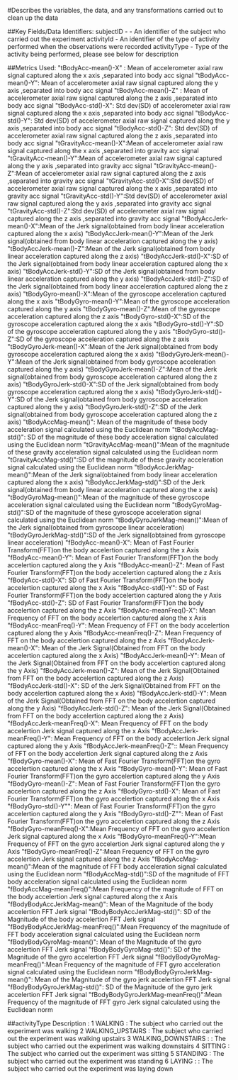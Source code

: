 #Describes the variables, the data, and any transformations carried out to clean up the data 

##Key Fields/Data Identifiers:
subjectID - - An identifier of the subject who carried out the experiment
activityId - An identifier of the type of activity performed when the observations were recorded
activityType - Type of the activity being performed, please see below for description

##Metrics Used:
"tBodyAcc-mean()-X" : Mean of accelerometer axial raw signal captured along the x axis ,separated into body acc signal
"tBodyAcc-mean()-Y": Mean of accelerometer axial raw signal captured along the y axis ,separated into body acc signal
"tBodyAcc-mean()-Z" : Mean of accelerometer axial raw signal captured along the z axis ,separated into body acc signal
"tBodyAcc-std()-X": Std dev(SD) of accelerometer axial raw signal captured along the x axis ,separated into body acc signal
"tBodyAcc-std()-Y": Std dev(SD) of accelerometer axial raw signal captured along the y axis ,separated into body acc signal
"tBodyAcc-std()-Z": Std dev(SD) of accelerometer axial raw signal captured along the z axis ,separated into body acc signal
"tGravityAcc-mean()-X":Mean of accelerometer axial raw signal captured along the x axis ,separated into gravity acc signal
"tGravityAcc-mean()-Y":Mean of accelerometer axial raw signal captured along the y axis ,separated into gravity acc signal
"tGravityAcc-mean()-Z":Mean of accelerometer axial raw signal captured along the z axis ,separated into gravity acc signal
"tGravityAcc-std()-X":Std dev(SD) of accelerometer axial raw signal captured along the x axis ,separated into gravity acc signal
"tGravityAcc-std()-Y":Std dev(SD) of accelerometer axial raw signal captured along the y axis ,separated into gravity acc signal
"tGravityAcc-std()-Z":Std dev(SD) of accelerometer axial raw signal captured along the z axis ,separated into gravity acc signal
"tBodyAccJerk-mean()-X":Mean of the Jerk signal(obtained from body linear acceleration captured along the x axis)
"tBodyAccJerk-mean()-Y":Mean of the Jerk signal(obtained from body linear acceleration captured along the y axis)
"tBodyAccJerk-mean()-Z":Mean of the Jerk signal(obtained from body linear acceleration captured along the z axis)
"tBodyAccJerk-std()-X":SD of the Jerk signal(obtained from body linear acceleration captured along the x axis)
"tBodyAccJerk-std()-Y":SD of the Jerk signal(obtained from body linear acceleration captured along the y axis)
"tBodyAccJerk-std()-Z":SD of the Jerk signal(obtained from body linear acceleration captured along the z axis)
"tBodyGyro-mean()-X":Mean of the gyroscope acceleration captured along the x axis
"tBodyGyro-mean()-Y":Mean of the gyroscope acceleration captured along the y axis
"tBodyGyro-mean()-Z":Mean of the gyroscope acceleration captured along the z axis
"tBodyGyro-std()-X":SD of the gyroscope acceleration captured along the x axis
"tBodyGyro-std()-Y":SD of the gyroscope acceleration captured along the y axis
"tBodyGyro-std()-Z":SD of the gyroscope acceleration captured along the z axis
"tBodyGyroJerk-mean()-X":Mean of the Jerk signal(obtained from body gyroscope acceleration captured along the x axis)
"tBodyGyroJerk-mean()-Y":Mean of the Jerk signal(obtained from body gyroscope acceleration captured along the y axis)
"tBodyGyroJerk-mean()-Z":Mean of the Jerk signal(obtained from body gyroscope acceleration captured along the z axis)
"tBodyGyroJerk-std()-X":SD of the Jerk signal(obtained from body gyroscope acceleration captured along the x axis)
"tBodyGyroJerk-std()-Y":SD of the Jerk signal(obtained from body gyroscope acceleration captured along the y axis)
"tBodyGyroJerk-std()-Z":SD of the Jerk signal(obtained from body gyroscope acceleration captured along the z axis)
"tBodyAccMag-mean()": Mean of the magnitude of these body acceleration signal calculated using the Euclidean norm
"tBodyAccMag-std()": SD of the magnitude of these body acceleration signal calculated using the Euclidean norm
"tGravityAccMag-mean()":Mean of the magnitude of these gravity acceleration signal calculated using the Euclidean norm
"tGravityAccMag-std()":SD of the magnitude of these gravity acceleration signal calculated using the Euclidean norm
"tBodyAccJerkMag-mean()":Mean of the Jerk signal(obtained from body linear acceleration captured along the x axis)
"tBodyAccJerkMag-std()":SD of the Jerk signal(obtained from body linear acceleration captured along the x axis)
"tBodyGyroMag-mean()":Mean of the magnitude of these gyroscope acceleration signal calculated using the Euclidean norm
"tBodyGyroMag-std()":SD of the magnitude of these gyroscope acceleration signal calculated using the Euclidean norm
"tBodyGyroJerkMag-mean()":Mean of the Jerk signal(obtained from gyroscope linear acceleration)
"tBodyGyroJerkMag-std()":SD of the Jerk signal(obtained from gyroscope linear acceleration)
"fBodyAcc-mean()-X": Mean of Fast Fourier Transform(FFT)on the body accelertion captured along the x Axis
"fBodyAcc-mean()-Y": Mean of Fast Fourier Transform(FFT)on the body accelertion captured along the y Axis
"fBodyAcc-mean()-Z": Mean of Fast Fourier Transform(FFT)on the body accelertion captured along the z Axis
"fBodyAcc-std()-X": SD of Fast Fourier Transform(FFT)on the body accelertion captured along the x Axis
"fBodyAcc-std()-Y": SD of Fast Fourier Transform(FFT)on the body accelertion captured along the y Axis
"fBodyAcc-std()-Z": SD of Fast Fourier Transform(FFT)on the body accelertion captured along the z Axis
"fBodyAcc-meanFreq()-X": Mean Frequency of FFT on the body accelertion captured along the x Axis
"fBodyAcc-meanFreq()-Y": Mean Frequency of FFT  on the body accelertion captured along the y Axis
"fBodyAcc-meanFreq()-Z": Mean Frequency of FFT  on the body accelertion captured along the z Axis
"fBodyAccJerk-mean()-X": Mean of the Jerk Signal(Obtained from FFT on the body accelertion captured along the x Axis)
"fBodyAccJerk-mean()-Y": Mean of the Jerk Signal(Obtained from FFT on the body accelertion captured along the y Axis)
"fBodyAccJerk-mean()-Z": Mean of the Jerk Signal(Obtained from FFT on the body accelertion captured along the z Axis)
"fBodyAccJerk-std()-X": SD of the Jerk Signal(Obtained from FFT on the body accelertion captured along the x Axis)
"fBodyAccJerk-std()-Y": Mean of the Jerk Signal(Obtained from FFT on the body accelertion captured along the y Axis)
"fBodyAccJerk-std()-Z": Mean of the Jerk Signal(Obtained from FFT on the body accelertion captured along the z Axis)
"fBodyAccJerk-meanFreq()-X": Mean Frequency of FFT on the body accelertion Jerk signal captured along the x Axis
"fBodyAccJerk-meanFreq()-Y": Mean Frequency of FFT on the body accelertion Jerk signal captured along the y Axis
"fBodyAccJerk-meanFreq()-Z":: Mean Frequency of FFT on the body accelertion Jerk signal captured along the z Axis
"fBodyGyro-mean()-X": Mean of Fast Fourier Transform(FFT)on the gyro accelertion captured along the x Axis
"fBodyGyro-mean()-Y": Mean of Fast Fourier Transform(FFT)on the gyro accelertion captured along the y Axis
"fBodyGyro-mean()-Z": Mean of Fast Fourier Transform(FFT)on the gyro accelertion captured along the z Axis
"fBodyGyro-std()-X": Mean of Fast Fourier Transform(FFT)on the gyro accelertion captured along the x Axis
"fBodyGyro-std()-Y"": Mean of Fast Fourier Transform(FFT)on the gyro accelertion captured along the y Axis
"fBodyGyro-std()-Z"": Mean of Fast Fourier Transform(FFT)on the gyro accelertion captured along the z Axis
"fBodyGyro-meanFreq()-X":Mean Frequency of FFT on the gyro accelertion Jerk signal captured along the x Axis
"fBodyGyro-meanFreq()-Y":Mean Frequency of FFT on the gyro accelertion Jerk signal captured along the y Axis
"fBodyGyro-meanFreq()-Z":Mean Frequency of FFT on the gyro accelertion Jerk signal captured along the z Axis
"fBodyAccMag-mean()":Mean of the magnitude of FFT body acceleration signal calculated using the Euclidean norm
"fBodyAccMag-std()":SD of the magnitude of FFT body acceleration signal calculated using the Euclidean norm
"fBodyAccMag-meanFreq()":Mean Frequency of the magnitude of FFT on the body accelertion Jerk signal captured along the x Axis
"fBodyBodyAccJerkMag-mean()": Mean of the Magnitude of the body accelertion FFT Jerk signal
"fBodyBodyAccJerkMag-std()": SD of the Magnitude of the body accelertion FFT Jerk signal
"fBodyBodyAccJerkMag-meanFreq()":Mean Frequency of the magnitude of FFT body acceleration signal calculated using the Euclidean norm
"fBodyBodyGyroMag-mean()": Mean of the Magnitude of the gyro accelertion FFT Jerk signal
"fBodyBodyGyroMag-std()": SD of the Magnitude of the gyro accelertion FFT Jerk signal
"fBodyBodyGyroMag-meanFreq()":Mean Frequency of the magnitude of FFT gyro acceleration signal calculated using the Euclidean norm
"fBodyBodyGyroJerkMag-mean()": Mean of the Magnitude of the gyro jerk accelertion FFT Jerk signal
"fBodyBodyGyroJerkMag-std()": SD of the Magnitude of the gyro jerk accelertion FFT Jerk signal
"fBodyBodyGyroJerkMag-meanFreq()":Mean Frequency of the magnitude of FFT gyro Jerk signal calculated using the Euclidean norm

##activityType Description :
1 WALKING : The subject who carried out the experiment was walking
2 WALKING_UPSTAIRS : The subject who carried out the experiment was walking upstairs
3 WALKING_DOWNSTAIRS : : The subject who carried out the experiment was walking downstairs
4 SITTING : The subject who carried out the experiment was sitting
5 STANDING : The subject who carried out the experiment was standing
6 LAYING : : The subject who carried out the experiment was laying down










